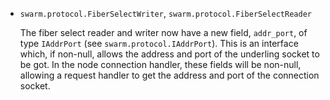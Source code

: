 * `swarm.protocol.FiberSelectWriter`, `swarm.protocol.FiberSelectReader`

  The fiber select reader and writer now have a new field, `addr_port`, of type
  `IAddrPort` (see `swarm.protocol.IAddrPort`). This is an interface which, if
  non-null, allows the address and port of the underling socket to be got. In
  the node connection handler, these fields will be non-null, allowing a request
  handler to get the address and port of the connection socket.

